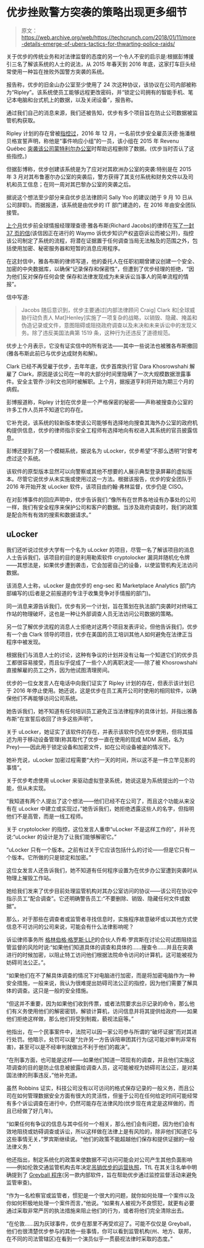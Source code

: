 # 优步挫败警方突袭的策略出现更多细节

> 原文：<https://web.archive.org/web/https://techcrunch.com/2018/01/11/more-details-emerge-of-ubers-tactics-for-thwarting-police-raids/>

关于优步的传统业务和对法律监督的态度的另一个令人不安的启示是:根据彭博援引三名了解该系统的人士的说法，从 2015 年春天到 2016 年底，这家打车巨头经常使用一种旨在挫败外国警方突袭的系统。

报告称，优步的旧金山办公室至少使用了 24 次这种协议，该协议在公司内部被称为“Ripley”。该系统使员工能够远程更改密码，并“锁定公司拥有的智能手机、笔记本电脑和台式机上的数据，以及关闭设备”，报告称。

通过我们自己的消息来源，我们还被告知，优步有多个项目旨在防止公司数据被监管机构获取。

Ripley 计划的存在曾被[指控过](https://web.archive.org/web/20221209172145/https://beta.techcrunch.com/2016/12/13/uber-snooping-lawsuit-exposes-data-and-security-practices/)，2016 年 12 月，一名前优步安全雇员沃德·施潘根贝格宣誓声明，称他是“事件响应小组”的一员，该小组在 2015 年 Revenu Québec [突袭该公司蒙特利尔办公室](https://web.archive.org/web/20221209172145/http://www.cbc.ca/news/canada/montreal/uber-montreal-offices-searched-by-revenu-qu%C3%A9bec-1.3074236)时帮助远程删除了数据。(优步当时否认了这些指控。)

但据彭博称，优步创建该系统是为了应对对其欧洲办公室的突袭:特别是在 2015 年 3 月对其布鲁塞尔办公室的突袭后，警方获得了其支付系统和财务文件以及司机和员工信息；在同一周对其巴黎办公室的突袭之后。

据说这个想法至少部分来自优步总法律顾问 Sally Yoo 的建议(她于 9 月 10 日从公司辞职)。而据报道，该系统是由优步的 IT 部门建造的，在 2016 年由安全团队接管。

[上个月](https://web.archive.org/web/20221209172145/https://beta.techcrunch.com/2017/12/15/uber-accused-of-espionage-bribery-and-hacking-by-former-employee/)优步前全球情报经理理查德·雅各布斯(Richard Jacobs)的律师在[写了一封 37 页的信](https://web.archive.org/web/20221209172145/https://www.scribd.com/document/367285552/Jacobs-letter#from_embed)(该信因正在进行的 Waymo 诉优步知识产权盗窃诉讼而被公开)，指控该公司制定了系统的流程，将潜在证据置于任何调查当局无法触及的范围之外，包括使用加密、秘密服务器和短暂的消息应用程序。

在这封信中，雅各布斯的律师写道，他的委托人在任职初期曾建议创建一个安全、加密的中央数据库，以确保“记录保存和保密性”，但遭到了优步经理的拒绝，“因为他们反对保存任何会使 保存和法律发现成为未来诉讼当事人的简单流程的情报”。

信中写道:

> Jacobs 随后意识到，优步主要通过[内部法律顾问 Craig] Clark 和[全球威胁行动负责人 Mat]Henley]实施了一项复杂的战略，以销毁、隐藏、掩盖和伪造记录或文件，意图阻碍或阻挠政府调查以及未决和未来诉讼中的发现义务。除了违反美国法典第 1519 条，这种行为还违反了道德规范。

优步上个月表示，它没有证实信中的所有说法——其中一些说法也被雅各布斯撤回(雅各布斯此前已与优步达成财务和解)。

Clark 已经不再受雇于优步，去年年底，优步首席执行官 Dara Khosrowshahi 解雇了 Clark，原因是该公司在一年的大部分时间里隐瞒了一次大规模数据泄露事件。安全主管乔·沙利文也同时被解职。上个月，据报道亨利将开始为期三个月的病假。

彭博报道称，Ripley 计划在优步是一个严格保密的秘密——声称被搜查办公室的许多工作人员并不知道它的存在。

它补充说，该系统的较新版本使该公司能够有选择地向搜查其海外办公室的政府机构提供信息，优步的律师指示安全工程师有选择地向有权进入其系统的官员披露信息。

彭博还提到了另一个模糊系统，据说名为 uLocker，优步希望“不那么透明”时曾考虑过这个系统。

该软件的原型版本显然可以向警察或其他不想要的人展示典型登录屏幕的虚拟版本。尽管它说优步从未实施或使用过这一方法。根据该报告，优步的安全团队于 2016 年开始开发 uLocker 软件，该项目由约翰·弗林监督，优步仍是 CISO。

在对彭博事件的回应声明中，优步告诉我们:“像所有在世界各地设有办事处的公司一样，我们有安全程序来保护公司和客户的数据。当涉及政府调查时，我们的政策是配合所有有效的搜索和数据请求。”

## uLocker

我们还听说过优步大学有一个名为 uLocker 的项目，尽管一名了解该项目的消息人士告诉我们，该项目的目的是利用勒索软件 cryptolocker 漏洞并随机化令牌——其想法是，如果优步遭到袭击，它会加密自己的设备，以使监管机构无法访问数据。

该消息人士称，uLocker 是由优步的 eng-sec 和 Marketplace Analytics 部门内部编写的(后者是之前报道的专注于收集竞争对手情报的部门)。

同一消息来源告诉我们，优步有另一个计划，旨在策划在执法部门突袭时对终端工作站的物理破坏，这也是一种让外部调查人员无法访问公司数据的策略。

另一位了解优步流程的消息人士拒绝对这两个项目发表评论，但他告诉我们，优步有一个由 Clark 领导的项目，优步在美国的员工培训其他人如何避免在法律正当程序中被发现。

根据我们与消息人士的讨论，这种有争议的计划并没有让每一个知道它们的优步员工都很容易接受，而且似乎促成了一些个人的离职决定——除了被 Khosrowshahi 直接解雇的员工之外，因为他试图清理房间。

优步的一位女发言人在电话中向我们证实了 Ripley 计划的存在，但表示该计划已于 2016 年停止使用。她还说，这是优步在员工离开公司时使用的相同软件，以确保他们不再能够访问公司系统。

她告诉我们，她不知道有任何培训员工避免正当法律程序的具体计划，并指出雅各布斯“在宣誓后收回了许多这些声明”。

关于 uLocker，她证实了该软件的存在，并表示该软件仍在优步使用，但将其描述为用于移动设备管理(称其取代了优步一直在使用的现成 MDM 系统，名为 Prey)——因此用于锁定设备和加密文件，如在公司设备被盗的情况下。

她补充说，uLocker 加密过程需要“大约一天的时间，所以这不是一件立竿见影的事情”。

关于优步考虑使用 uLocker 来驱动虚拟登录系统，她说这是为系统提出的一个功能，但从未实现。

“我知道有两个人提出了这个想法——他们已经不在公司了，而且这个功能从来没有在 uLocker 中建立或实现过，”她告诉我们，她拒绝透露这些人的名字，但指明他们不是高管，而是一线工程师。

关于 cryptolocker 的指控，这位发言人重申“uLocker 不是这样工作的”，并补充说:“uLocker 的设计是为了让我们能够解密它。”

“uLocker 只有一个版本。之前有过关于它应该包括什么的讨论——但是它只有一个版本。它所做的只是锁定和加密。”

这位女发言人还告诉我们，她不知道有任何程序设置为在优步办公室遭到突袭时从物理上摧毁工作站。

她给我们发来了优步目前处理监管机构对其办公室访问的协议——该公司在协议中指示员工“配合调查”。它还明确警告员工:“不要删除、销毁、隐藏任何文件或数据”。

那么，对于那些在调查者或监管者寻找信息时，实施程序故意破坏或以其他方式使信息不可访问的公司来说，可能会有什么法律影响呢？

诉讼律师事务所 [格林伯格·格罗斯·LLP](https://web.archive.org/web/20221209172145/http://ggtriallaw.com/)的合伙人乔希·罗宾斯在讨论公司试图阻挠监管监督的风险时说:“如果他们知道具体的调查和具体的……搜查令……并且在突袭进行的时候加密，以阻止特工访问他们根据法院命令访问的计算机，这可能被视为妨碍司法公正。”。

“如果他们在不了解具体调查的情况下对电脑进行加密，而是将加密电脑作为一种安全措施，一般来说，我认为很难提出妨碍司法公正的指控，因为他们需要了解具体的调查。这只是一般的安全措施。

“但这并不重要，因为如果他们收到传票，或者法院要求出示记录的命令，那么他们有义务使用他们的解密密钥，解锁计算机，访问信息并将其提供给政府——如果他们拒绝这样做，那么他们将受到制裁，藐视法庭等。”

他指出，在一个民事案件中，法院可以因一家公司参与所谓的“破坏证据”而对其进行处罚。他暗示，处罚可以是“允许另一方告诉陪审团其行为(这可能对审判非常有害)，甚至可以是不经审判就做出不利于他们的裁决”。

“在刑事方面，也可能是这样——如果他们知道一项现有的调查，并且他们实施这项调查的目的是防止信息被披露给调查人员，这可能被视为妨碍司法公正，是对美国法律的刑事违反，”他补充道。

虽然 Robbins 证实，科技公司没有以可访问的格式保存记录的一般义务，而且公司在如何管理数据安全方面有很大的灵活性，但鉴于公司在任何给定时间可能经常有多个诉讼调查在进行中，仍然可能存在法律风险(优步现在肯定是这样做的，而且已经做了好几年)。

“如果任何有争议的信息与其中任何一个相关，那么他们会有问题，因为他们会有效地阻挠或妨碍调查或诉讼，所以这样做在法律上是有风险的，除非他们知道它与这些事情无关，”罗宾斯继续说。"他们的政策不能超越他们保存和提供证据的一般法律义务."

他还指出，制定系统化的政策来使数据不可访问可能会对公司产生其他负面影响——例如伦敦交通监管机构去年决定[吊销优步的运营执照](https://web.archive.org/web/20221209172145/https://beta.techcrunch.com/2017/09/22/uber-loses-its-license-to-operate-in-london/)，TfL 在其关注名单中明确提到了 [Greyball 程序](https://web.archive.org/web/20221209172145/https://beta.techcrunch.com/2017/03/08/uber-says-its-reviewing-use-greyball-and-wont-use-it-to-monitor-regulators/)(另一款内部软件，旨在帮助优步通过监控监督活动来避免监管审查)。

“作为一名检察官或监管者，惯犯是一个很大的问题，就你如何处理一个案件以及你如何积极地处理一个案件而言，”他说。“如果有人被视为不良惯犯，就更有必要通过采取非常严厉的执法措施来阻止他们的行为，或者将他们完全清除出去。

“在伦敦……因为灰球事件，优步在那里不再受欢迎了。可能不仅仅是 Greyball，他们也很清楚优步参与的其他一些事情，你可以看到监管机构(州、地方、联邦，在不同的司法管辖区)在看到一个演员似乎一贯藐视法律时采取的态度。”